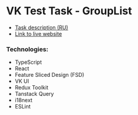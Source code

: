 # VK Test Task - GroupList

- [Task description (RU)](./TASK.md)
- [Link to live website](https://vk-grouplist.vercel.app)

### Technologies:

- TypeScript
- React
- Feature Sliced Design (FSD)
- VK UI
- Redux Toolkit
- Tanstack Query
- i18next
- ESLint
